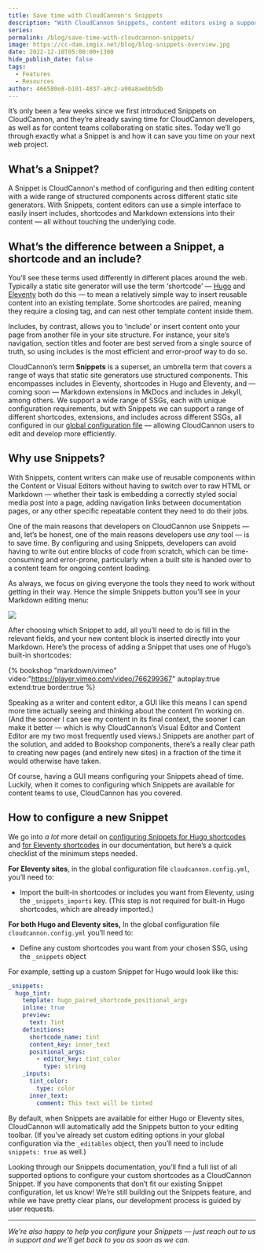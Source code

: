 ```yaml
---
title: Save time with CloudCannon's Snippets
description: "With CloudCannon Snippets, content editors using a supported static site generators can use a simple interface to easily insert includes, shortcodes and Markdown extensions into their content —\_all without touching the underlying code."
series:
permalink: /blog/save-time-with-cloudcannon-snippets/
image: https://cc-dam.imgix.net/blog/blog-snippets-overview.jpg
date: 2022-12-10T05:00:00+1300
hide_publish_date: false
tags:
  - Features
  - Resources
author: 466580e8-b101-4837-a0c2-a90a8aebb5db
---
```

It’s only been a few weeks since we first introduced Snippets on CloudCannon, and they’re already saving time for CloudCannon developers, as well as for content teams collaborating on static sites. Today we’ll go through exactly what a Snippet is and how it can save you time on your next web project.

## What’s a Snippet?

A Snippet is CloudCannon's method of configuring and then editing content with a wide range of structured components across different static site generators. With Snippets, content editors can use a simple interface to easily insert includes, shortcodes and Markdown extensions into their content — all without touching the underlying code.

## What’s the difference between a Snippet, a shortcode and an include?

You’ll see these terms used differently in different places around the web. Typically a static site generator will use the term ‘shortcode’ —&nbsp;[Hugo](https://gohugo.io/content-management/shortcodes/) and [Eleventy](https://www.11ty.dev/docs/shortcodes/) both do this — to mean a relatively simple way to insert reusable content into an existing template. Some shortcodes are paired, meaning they require a closing tag, and can nest other template content inside them.

Includes, by contrast, allows you to ‘include’ or insert content onto your page from another file in your site structure. For instance, your site’s navigation, section titles and footer are best served from a single source of truth, so using includes is the most efficient and error-proof way to do so.

CloudCannon’s term **Snippets** is a superset, an umbrella term that covers a range of ways that static site generators use structured components. This encompasses includes in Eleventy, shortcodes in Hugo and Eleventy, and — coming soon — Markdown extensions in MkDocs and includes in Jekyll, among others. We support a wide range of SSGs, each with unique configuration requirements, but with Snippets we can support a range of different shortcodes, extensions, and includes across different SSGs, all configured in our [global configuration file](https://cloudcannon.com/documentation/articles/setting-global-configuration/?ssg=Eleventy) — allowing CloudCannon users to edit and develop more efficiently.

## Why use Snippets?

With Snippets, content writers can make use of reusable components within the Content or Visual Editors without having to switch over to raw HTML or Markdown — whether their task is embedding a correctly styled social media post into a page, adding navigation links between documentation pages, or any other specific repeatable content they need to do their jobs.

One of the main reasons that developers on CloudCannon use Snippets — and, let’s be honest, one of the main reasons developers use *any* tool — is to save time. By configuring and using Snippets, developers can avoid having to write out entire blocks of code from scratch, which can be time-consuming and error-prone, particularly when a built site is handed over to a content team for ongoing content loading.

As always, we focus on giving everyone the tools they need to work without getting in their way. Hence the simple Snippets button you’ll see in your Markdown editing menu:

![](https://cc-dam.imgix.net/blog/snippet-toolbar.webp)

After choosing which Snippet to add, all you’ll need to do is fill in the relevant fields, and your new content block is inserted directly into your Markdown. Here’s the process of adding a Snippet that uses one of Hugo’s built-in shortcodes:


{% bookshop "markdown/vimeo" video:"https://player.vimeo.com/video/766299367" autoplay:true extend:true border:true %}

Speaking as a writer and content editor, a GUI like this means I can spend more time actually seeing and thinking about the content I’m working on. (And the sooner I can see my content in its final context, the sooner I can make it better — which is why CloudCannon’s Visual Editor and Content Editor are my two most frequently used views.) Snippets are another part of the solution, and added to Bookshop components, there’s a really clear path to creating new pages (and entirely new sites) in a fraction of the time it would otherwise have taken.

Of course, having a GUI means configuring your Snippets ahead of time. Luckily, when it comes to configuring which Snippets are available for content teams to use, CloudCannon has you covered.

## How to configure a new Snippet

We go into *a lot* more detail on [configuring Snippets for Hugo shortcodes](https://cloudcannon.com/documentation/articles/editing-with-hugo-shortcodes/?ssg=Hugo) and [for Eleventy shortcodes](https://cloudcannon.com/documentation/articles/editing-with-eleventy-shortcodes/?ssg=Eleventy) in our documentation, but here’s a quick checklist of the minimum steps needed.

**For Eleventy sites**, in the global configuration file `cloudcannon.config.yml`, you’ll need to:

* Import the built-in shortcodes or includes you want from Eleventy, using the `_snippets_imports` key. (This step is not required for built-in Hugo shortcodes, which are already imported.)

**For both Hugo and Eleventy sites,** In the global configuration file `cloudcannon.config.yml` you’ll need to:

* Define any custom shortcodes you want from your chosen SSG, using the `_snippets` object

For example, setting up a custom Snippet for Hugo would look like this:

```yaml
_snippets:
  hugo_tint:
    template: hugo_paired_shortcode_positional_args
    inline: true
    preview:
      text: Tint
    definitions:
      shortcode_name: tint
      content_key: inner_text
      positional_args:
        - editor_key: tint_color
          type: string
    _inputs:
      tint_color:
        type: color
      inner_text:
        comment: This text will be tinted
```

By default, when Snippets are available for either Hugo or Eleventy sites, CloudCannon will automatically add the Snippets button to your editing toolbar. (If you’ve already set custom editing options in your global configuration via the `_editables` object, then you’ll need to include `snippets: true` as well.)

Looking through our Snippets documentation, you’ll find a full list of all supported options to configure your custom shortcodes as a CloudCannon Snippet. If you have components that don’t fit our existing Snippet configuration, let us know\! We’re still building out the Snippets feature, and while we have pretty clear plans, our development process is guided by user requests.

---

*We’re also happy to help you configure your Snippets — just reach out to us in support and we’ll get back to you as soon as we can.*
